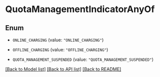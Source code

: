 # QuotaManagementIndicatorAnyOf

## Enum


* `ONLINE_CHARGING` (value: `"ONLINE_CHARGING"`)

* `OFFLINE_CHARGING` (value: `"OFFLINE_CHARGING"`)

* `QUOTA_MANAGEMENT_SUSPENDED` (value: `"QUOTA_MANAGEMENT_SUSPENDED"`)


[[Back to Model list]](../README.md#documentation-for-models) [[Back to API list]](../README.md#documentation-for-api-endpoints) [[Back to README]](../README.md)


